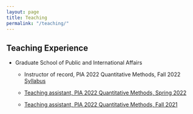 ```yaml
---
layout: page
title: Teaching
permalink: "/teaching/"
---
```


## Teaching Experience

* Graduate School of Public and International Affairs

	* Instructor of record,  PIA 2022 Quantitative Methods, Fall 2022 
	<a href="https://www.dropbox.com/s/z3fe2iuygvumeoq/PIA%202022%20Syllabus_v3.pdf?raw=1"> Syllabus 

	* Teaching assistant,  PIA 2022 Quantitative Methods, Spring 2022

	* Teaching assistant,  PIA 2022 Quantitative Methods, Fall 2021

